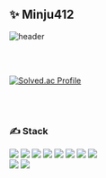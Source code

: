 ## ✨ Minju412

![header](https://capsule-render.vercel.app/api?type=Waving&text=Welcome&color=ffe4e1&fontColor=ffffff&fontSize=70)

<br/><br/>

[![Solved.ac Profile](http://mazassumnida.wtf/api/v2/generate_badge?boj=ln8847)](https://solved.ac/ln8847/)

<br/><br/>

 <h3>✍️ Stack</h3>
 <p>
  <img src="https://img.shields.io/badge/Java-007396?style=for-the-badge&logo=Java&logoColor=white" /> 
  <img src="https://img.shields.io/badge/Python-3776AB?style=for-the-badge&logo=Python&logoColor=white" /> 
  <img src="https://img.shields.io/badge/SpringBoot-6DB33F?style=for-the-badge&logo=SpringBoot&logoColor=white" />
  <img src="https://img.shields.io/badge/SpringSecurity-6DB33F?style=for-the-badge&logo=SpringSecurity&logoColor=white" />
  <img src="https://img.shields.io/badge/MySQL-4479A1?style=for-the-badge&logo=MySQL&logoColor=white" />
  <img src="https://img.shields.io/badge/Oracle-F80000?style=for-the-badge&logo=Oracle&logoColor=white" />
  <img src="https://img.shields.io/badge/Docker-2496ED?style=for-the-badge&logo=Docker&logoColor=white" />
  <img src="https://img.shields.io/badge/Jenkins-D24939?style=for-the-badge&logo=Jenkins&logoColor=white" />
  <br/>
  <img src="https://img.shields.io/badge/Git-F05032?style=for-the-badge&logo=Git&logoColor=white" />
  <img src="https://img.shields.io/badge/GitHub-181717?style=for-the-badge&logo=GitHub&logoColor=white" />
</p>


<!-- 아이콘: Simple Icons -->
<!-- https://simpleicons.org/?q=c%2B%2B -->

<!-- 형식 -->
<!-- src="https://img.shields.io/badge/[쓰고 싶은 텍스트]-[컬러 코드]?style=flat-square&logo=[브랜드 이름]&logoColor=white"/> -->

<!-- 간격 : &nbsp; -->

<!-- 작은 아이콘 -->
<!--   <img src="https://img.shields.io/badge/GitHub-181717?style=flat-square&logo=GitHub&logoColor=white" /> -->
